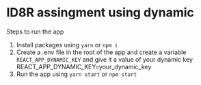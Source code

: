 # ID8R assingment using dynamic

Steps to run the app

1. Install packages using `yarn` or `npm i`
2. Create a .env file in the root of the app and create a variable `REACT_APP_DYNAMIC_KEY` and give it a value of your dynamic key
  REACT_APP_DYNAMIC_KEY=your_dynamic_key
3. Run the app using `yarn start` or `npm start`
